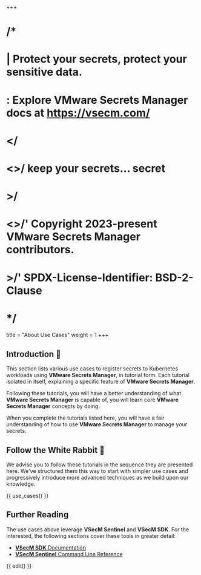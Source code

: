 +++
# /*
# |    Protect your secrets, protect your sensitive data.
# :    Explore VMware Secrets Manager docs at https://vsecm.com/
# </
# <>/  keep your secrets... secret
# >/
# <>/' Copyright 2023-present VMware Secrets Manager contributors.
# >/'  SPDX-License-Identifier: BSD-2-Clause
# */

title = "About Use Cases"
weight = 1
+++

## Introduction 🐢

This section lists various use cases to register secrets to Kubernetes
workloads using **VMware Secrets Manager**, in tutorial form. Each tutorial 
isolated in itself, explaining a specific feature of **VMware Secrets Manager**.

Following these tutorials, you will have a better understanding of what
**VMware Secrets Manager** is capable of, you will learn core **VMware 
Secrets Manager** concepts by doing.

When you complete the tutorials listed here, you will have a fair understanding
of how to use **VMware Secrets Manager** to manage your secrets.

## Follow the White Rabbit 🐇

We advise you to follow these tutorials in the sequence they are presented here.
We've structured them this way to start with simpler use cases and progressively
introduce more advanced techniques as we build upon our knowledge.

{{ use_cases() }}

## Further Reading

The use cases above leverage **VSecM Sentinel** and **VSecM SDK**. For the
interested, the following sections cover these tools in greater detail:

* [**VSecM SDK** Documentation](@/documentation/usage/sdk.md)
* [**VSecM Sentinel** Command Line Reference](@/documentation/usage/cli.md)

{{ edit() }}
